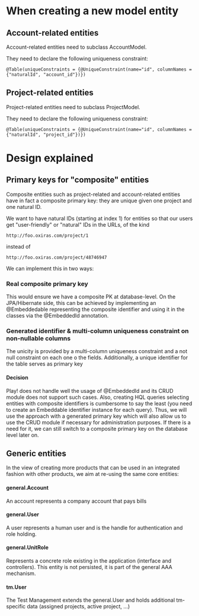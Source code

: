 When creating a new model entity
================================

Account-related entities
------------------------
Account-related entities need to subclass AccountModel.

They need to declare the following uniqueness constraint:

    @Table(uniqueConstraints = {@UniqueConstraint(name="id", columnNames = {"naturalId", "account_id"})})

Project-related entities
------------------------
Project-related entities need to subclass ProjectModel.

They need to declare the following uniqueness constraint:

    @Table(uniqueConstraints = {@UniqueConstraint(name="id", columnNames = {"naturalId", "project_id"})})


Design explained
================

Primary keys for "composite" entities
-------------------------------------

Composite entities such as project-related and account-related entities have in fact a composite primary key: they are unique given one project and one natural ID.

We want to have natural IDs (starting at index 1) for entities so that our users get "user-friendly" or "natural" IDs in the URLs, of the kind

    http://foo.oxiras.com/project/1

instead of

    http://foo.oxiras.com/project/48746947


We can implement this in two ways:

### Real composite primary key
This would ensure we have a composite PK at database-level. On the JPA/Hibernate side, this can be achieved by implementing an @Embeddedable representing the composite identifier and using
it in the classes via the @EmbeddedId annotation.

### Generated identifier & multi-column uniqueness constraint on non-nullable columns
The unicity is provided by a multi-column uniqueness constraint and a not null constraint on each one o the fields.
Additionally, a unique identifier for the table serves as primary key



#### Decision
Play! does not handle well the usage of @EmbeddedId and its CRUD module does not support such cases. Also, creating HQL queries selecting entities with composite identifiers
is cumbersome to say the least (you need to create an Embeddable identifier instance for each query). Thus, we will use the approach with a generated primary key which will also allow us to use
the CRUD module if necessary for administration purposes. If there is a need for it, we can still switch to a composite primary key on the database level later on.


Generic entities
----------------

In the view of creating more products that can be used in an integrated fashion with other products, we aim at re-using the same core entities:

#### general.Account
An account represents a company account that pays bills

#### general.User
A user represents a human user and is the handle for authentication and role holding.

#### general.UnitRole
Represents a concrete role existing in the application (interface and controllers).
This entity is not persisted, it is part of the general AAA mechanism.

#### tm.User
The Test Management extends the general.User and holds additional tm-specific data (assigned projects, active project, ...)


